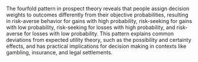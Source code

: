 The fourfold pattern in prospect theory reveals that people assign decision weights to outcomes differently from their objective probabilities, resulting in risk-averse behavior for gains with high probability, risk-seeking for gains with low probability, risk-seeking for losses with high probability, and risk-averse for losses with low probability. This pattern explains common deviations from expected utility theory, such as the possibility and certainty effects, and has practical implications for decision making in contexts like gambling, insurance, and legal settlements.

